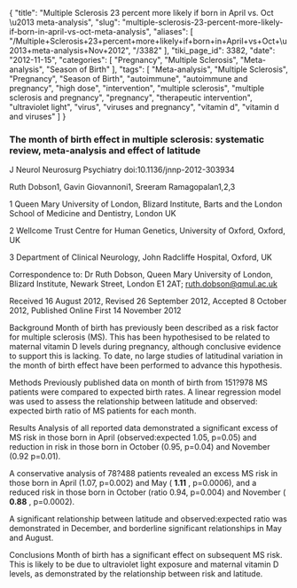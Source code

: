 {
    "title": "Multiple Sclerosis 23 percent more likely if born in April vs. Oct \u2013 meta-analysis",
    "slug": "multiple-sclerosis-23-percent-more-likely-if-born-in-april-vs-oct-meta-analysis",
    "aliases": [
        "/Multiple+Sclerosis+23+percent+more+likely+if+born+in+April+vs+Oct+\u2013+meta-analysis+Nov+2012",
        "/3382"
    ],
    "tiki_page_id": 3382,
    "date": "2012-11-15",
    "categories": [
        "Pregnancy",
        "Multiple Sclerosis",
        "Meta-analysis",
        "Season of Birth"
    ],
    "tags": [
        "Meta-analysis",
        "Multiple Sclerosis",
        "Pregnancy",
        "Season of Birth",
        "autoimmune",
        "autoimmune and pregnancy",
        "high dose",
        "intervention",
        "multiple sclerosis",
        "multiple sclerosis and pregnancy",
        "pregnancy",
        "therapeutic intervention",
        "ultraviolet light",
        "virus",
        "viruses and pregnancy",
        "vitamin d",
        "vitamin d and viruses"
    ]
}


### The month of birth effect in multiple sclerosis: systematic review, meta-analysis and effect of latitude

J Neurol Neurosurg Psychiatry doi:10.1136/jnnp-2012-303934

Ruth Dobson1, Gavin Giovannoni1, Sreeram Ramagopalan1,2,3

1 Queen Mary University of London, Blizard Institute, Barts and the London School of Medicine and Dentistry, London UK

2 Wellcome Trust Centre for Human Genetics, University of Oxford, Oxford, UK

3 Department of Clinical Neurology, John Radcliffe Hospital, Oxford, UK

Correspondence to: Dr Ruth Dobson, Queen Mary University of London, Blizard Institute, Newark Street, London E1 2AT; ruth.dobson@qmul.ac.uk

Received 16 August 2012, Revised 26 September 2012, Accepted 8 October 2012, Published Online First 14 November 2012

Background Month of birth has previously been described as a risk factor for multiple sclerosis (MS). This has been hypothesised to be related to maternal vitamin D levels during pregnancy, although conclusive evidence to support this is lacking. To date, no large studies of latitudinal variation in the month of birth effect have been performed to advance this hypothesis.

Methods Previously published data on month of birth from 151?978 MS patients were compared to expected birth rates. A linear regression model was used to assess the relationship between latitude and observed: expected birth ratio of MS patients for each month.

Results Analysis of all reported data demonstrated a significant excess of MS risk in those born in April (observed:expected 1.05, p=0.05) and reduction in risk in those born in October (0.95, p=0.04) and November (0.92 p=0.01). 

A conservative analysis of 78?488 patients revealed an excess MS risk in those born in April (1.07, p=0.002) and May ( **1.11** , p=0.0006), and a reduced risk in those born in October (ratio 0.94, p=0.004) and November ( **0.88** , p=0.0002). 

A significant relationship between latitude and observed:expected ratio was demonstrated in December, and borderline significant relationships in May and August.

Conclusions Month of birth has a significant effect on subsequent MS risk. This is likely to be due to ultraviolet light exposure and maternal vitamin D levels, as demonstrated by the relationship between risk and latitude.